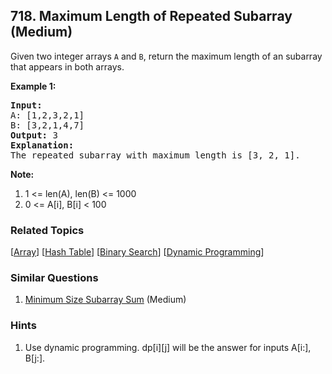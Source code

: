 <!--|This file generated by command(leetcode description); DO NOT EDIT.    |-->
<!--+----------------------------------------------------------------------+-->
<!--|@author    Openset <openset.wang@gmail.com>                           |-->
<!--|@link      https://github.com/openset                                 |-->
<!--|@home      https://github.com/openset/leetcode                        |-->
<!--+----------------------------------------------------------------------+-->

## 718. Maximum Length of Repeated Subarray (Medium)

<p>Given two integer arrays <code>A</code> and <code>B</code>, return the maximum length of an subarray that appears in both arrays.</p>

<p><b>Example 1:</b><br />
<pre>
<b>Input:</b>
A: [1,2,3,2,1]
B: [3,2,1,4,7]
<b>Output:</b> 3
<b>Explanation:</b> 
The repeated subarray with maximum length is [3, 2, 1].
</pre>
</p>

<p><b>Note:</b><br>
<ol>
<li>1 <= len(A), len(B) <= 1000</li>
<li>0 <= A[i], B[i] < 100</li>
</ol>
</p>

### Related Topics
[[Array](https://github.com/openset/leetcode/tree/master/tag/array/README.md)] [[Hash Table](https://github.com/openset/leetcode/tree/master/tag/hash-table/README.md)] [[Binary Search](https://github.com/openset/leetcode/tree/master/tag/binary-search/README.md)] [[Dynamic Programming](https://github.com/openset/leetcode/tree/master/tag/dynamic-programming/README.md)] 

### Similar Questions
  1. [Minimum Size Subarray Sum](https://github.com/openset/leetcode/tree/master/problems/minimum-size-subarray-sum) (Medium)

### Hints
  1. Use dynamic programming.  dp[i][j] will be the answer for inputs A[i:], B[j:].
